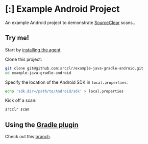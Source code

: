 
# [:] Example Android Project

An example Android project to demonstrate [SourceClear](https://www.sourceclear.com) scans..

## Try me!

Start by [installing the agent](https://www.sourceclear.com/docs/command-line-interface/).

Clone this project:

```sh
git clone git@github.com:srcclr/example-java-gradle-android.git
cd example-java-gradle-android
```

Specify the location of the Android SDK in `local.properties`:

```sh
echo 'sdk.dir=/path/to/Android/sdk' > local.properties
```

Kick off a scan:

```sh
srcclr scan
```

## Using the [Gradle plugin](https://plugins.gradle.org/plugin/com.srcclr.gradle)

Check out this [branch](https://github.com/srcclr/example-java-gradle-android/tree/plugin).
